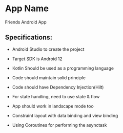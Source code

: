 # App Name
Friends Android App


## Specifications:

- Android Studio to create the project

- Target SDK is Android 12

- Kotlin Should be used as a programming language

- Code should maintain solid principle

- Code should have Dependency Injection(Hilt) 

- For state handling, need to use state & flow

- App should work in landscape mode too

- Constraint layout with data binding and view binding

- Using Coroutines for performing the asynctask



